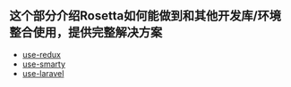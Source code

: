 ## 这个部分介绍Rosetta如何能做到和其他开发库/环境整合使用，提供完整解决方案

- [use-redux](./redux.md)
- [use-smarty](./smarty.md)
- [use-laravel](./laravel.md)